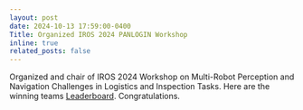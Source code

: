 ```yaml
---
layout: post
date: 2024-10-13 17:59:00-0400
Title: Organized IROS 2024 PANLOGIN Workshop
inline: true
related_posts: false
---
```


Organized and chair of IROS 2024 Workshop on Multi-Robot Perception and Navigation Challenges in Logistics and Inspection Tasks. Here are the winning teams [Leaderboard](https://ntu-aris.github.io/caric/leaderboard/#:~:text=IROS%202024%2C%20Abu%20Dhabi). Congratulations.

